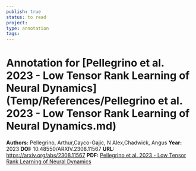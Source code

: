 ```yaml
---
publish: true
status: to read
project:
type: annotation
tags:
---
```

# Annotation for [Pellegrino et al. 2023 - Low Tensor Rank Learning of Neural Dynamics](Temp/References/Pellegrino et al. 2023 - Low Tensor Rank Learning of Neural Dynamics.md)

**Authors:** Pellegrino, Arthur,Cayco-Gajic, N Alex,Chadwick, Angus
**Year:** 2023
**DOI:** 10.48550/ARXIV.2308.11567
**URL:** https://arxiv.org/abs/2308.11567
**PDF:** [Pellegrino et al. 2023 - Low Tensor Rank Learning of Neural Dynamics](Papers/PDFs/Pellegrino%20et%20al.%202023%20-%20Low%20Tensor%20Rank%20Learning%20of%20Neural%20Dynamics.pdf)
